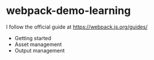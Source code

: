 # webpack-demo-learning

I follow the official guide at https://webpack.js.org/guides/

- Getting started
- Asset management
- Output management
